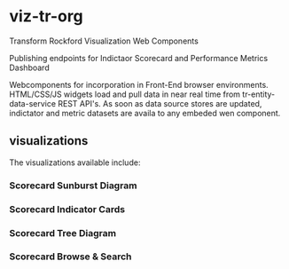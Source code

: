 # viz-tr-org
Transform Rockford Visualization Web Components

Publishing endpoints for Indictaor Scorecard and Performance Metrics Dashboard

Webcomponents for incorporation in Front-End browser environments. HTML/CSS/JS widgets load and pull data in near real time from tr-entity-data-service REST API's. As soon as data source stores are updated, indictator and metric datasets are availa to any embeded wen component.


## visualizations
The visualizations available include:

### Scorecard Sunburst Diagram 

### Scorecard Indicator Cards

### Scorecard Tree Diagram

### Scorecard Browse & Search

